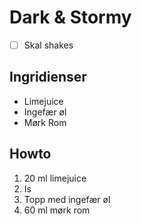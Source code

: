 # Dark & Stormy

* [ ] Skal shakes

## Ingridienser

* Limejuice
* Ingefær øl
* Mørk Rom

## Howto

1. 20 ml limejuice
2. Is
3. Topp med ingefær øl
4. 60 ml mørk rom
